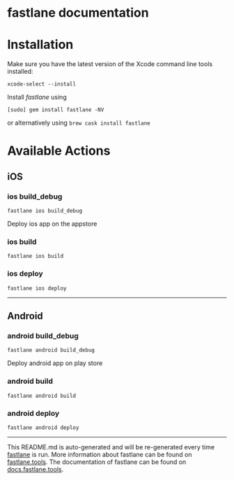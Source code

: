 fastlane documentation
================
# Installation

Make sure you have the latest version of the Xcode command line tools installed:

```
xcode-select --install
```

Install _fastlane_ using
```
[sudo] gem install fastlane -NV
```
or alternatively using `brew cask install fastlane`

# Available Actions
## iOS
### ios build_debug
```
fastlane ios build_debug
```
Deploy ios app on the appstore
### ios build
```
fastlane ios build
```

### ios deploy
```
fastlane ios deploy
```


----

## Android
### android build_debug
```
fastlane android build_debug
```
Deploy android app on play store
### android build
```
fastlane android build
```

### android deploy
```
fastlane android deploy
```


----

This README.md is auto-generated and will be re-generated every time [fastlane](https://fastlane.tools) is run.
More information about fastlane can be found on [fastlane.tools](https://fastlane.tools).
The documentation of fastlane can be found on [docs.fastlane.tools](https://docs.fastlane.tools).
